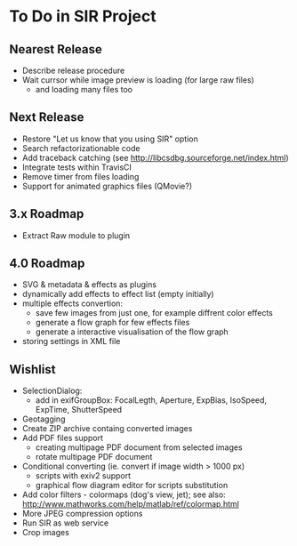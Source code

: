 # To Do in SIR Project


## Nearest Release

* Describe release procedure
* Wait currsor while image preview is loading (for large raw files)
    * and loading many files too


## Next Release

* Restore "Let us know that you using SIR" option
* Search refactorizationable code
* Add traceback catching (see http://libcsdbg.sourceforge.net/index.html)
* Integrate tests within TravisCI
* Remove timer from files loading
* Support for animated graphics files (QMovie?)


## 3.x Roadmap

* Extract Raw module to plugin


## 4.0 Roadmap

* SVG & metadata & effects as plugins
* dynamically add effects to effect list (empty initially)
* multiple effects convertion:
    * save few images from just one, for example diffrent color effects
    * generate a flow graph for few effects files
    * generate a interactive visualisation of the flow graph
* storing settings in XML file


## Wishlist

* SelectionDialog:
    * add in exifGroupBox: FocalLegth, Aperture, ExpBias, IsoSpeed, ExpTime, ShutterSpeed
* Geotagging
* Create ZIP archive containg converted images
* Add PDF files support
    * creating multipage PDF document from selected images
    * rotate multipage PDF document
* Conditional converting (ie. convert if image width > 1000 px)
    * scripts with exiv2 support
    * graphical flow diagram editor for scripts substitution
* Add color filters - colormaps (dog's view, jet); see also: http://www.mathworks.com/help/matlab/ref/colormap.html
* More JPEG compression options
* Run SIR as web service
* Crop images
